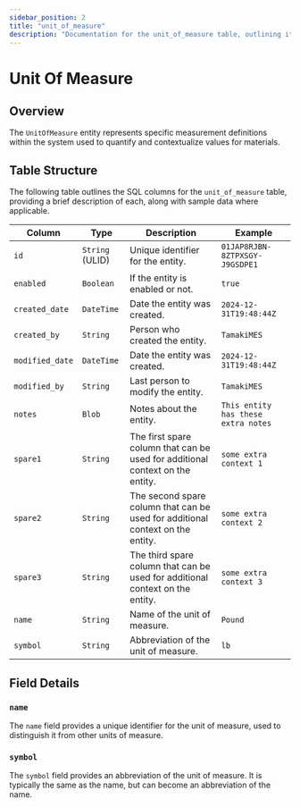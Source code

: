 ```yaml
---
sidebar_position: 2
title: "unit_of_measure"
description: "Documentation for the unit_of_measure table, outlining its columns and structure."
---
```


# Unit Of Measure

## Overview

The `UnitOfMeasure` entity represents specific measurement definitions within the system used to quantify and
contextualize values for materials.

## Table Structure

The following table outlines the SQL columns for the `unit_of_measure` table, providing a brief description of each,
along with sample data where applicable.

| Column          | Type            | Description                                                                    | Example                             |
| --------------- | --------------- | ------------------------------------------------------------------------------ | ----------------------------------- |
| `id`            | `String` (ULID) | Unique identifier for the entity.                                              | `01JAP8RJBN-8ZTPXSGY-J9GSDPE1`      |
| `enabled`       | `Boolean`       | If the entity is enabled or not.                                               | `true`                              |
| `created_date`  | `DateTime`      | Date the entity was created.                                                   | `2024-12-31T19:48:44Z`              |
| `created_by`    | `String`        | Person who created the entity.                                                 | `TamakiMES`                         |
| `modified_date` | `DateTime`      | Date the entity was created.                                                   | `2024-12-31T19:48:44Z`              |
| `modified_by`   | `String`        | Last person to modify the entity.                                              | `TamakiMES`                         |
| `notes`         | `Blob`          | Notes about the entity.                                                        | `This entity has these extra notes` |
| `spare1`        | `String`        | The first spare column that can be used for additional context on the entity.  | `some extra context 1`              |
| `spare2`        | `String`        | The second spare column that can be used for additional context on the entity. | `some extra context 2`              |
| `spare3`        | `String`        | The third spare column that can be used for additional context on the entity.  | `some extra context 3`              |
| `name`          | `String`        | Name of the unit of measure.                                                   | `Pound`                             |
| `symbol`        | `String`        | Abbreviation of the unit of measure.                                           | `lb`                                |

## Field Details

### `name`

The `name` field provides a unique identifier for the unit of measure, used to distinguish it from other units of measure.

### `symbol`

The `symbol` field provides an abbreviation of the unit of measure. It is typically the same as the name, but can
become an abbreviation of the name.
